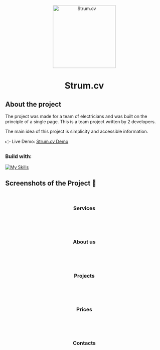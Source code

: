 <div align='center'>
 <img width="200px" src='https://svgshare.com/i/10Kh.svg' title='Strum.cv' />
<br>
<h1 align='center'>Strum.cv</h1>
</div>

<h2>About the project</h2>
<p>The project was made for a team of electricians and was built on the principle of a single page. This is a team project written by 2 developers.</p>
<p>The main idea of this project is simplicity and accessible information.</p>


👉 Live Demo: <a href='https://strum-template.vercel.app/'>Strum.cv Demo</a>

<h3>Build with:</h3>

[![My Skills](https://skillicons.dev/icons?i=react,tailwind,vite,js)](https://skillicons.dev)

<h2>Screenshots of the Project 📸</h2>
<br>

<h3 align='center'>Services </h3>

<div align='center'>
 <img src=''/>
</div>

<br><br>

<h3 align='center'>About us </h3>

<div align='center'>
 <img src=''/>
</div>

<br><br>

<h3 align='center'>Projects </h3>

<div align='center'>
 <img src=''/>
</div>

<br><br>

<h3 align='center'>Prices </h3>

<div align='center'>
 <img src=''/>
</div>

<br><br>

<h3 align='center'>Contacts </h3>

<div align='center'>
 <img src=''/>
</div>

<br><br>
